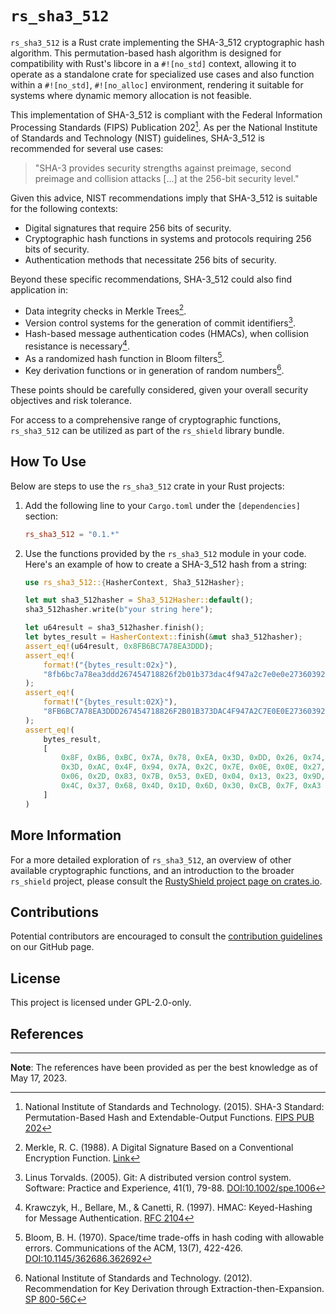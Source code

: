 # `rs_sha3_512`

`rs_sha3_512` is a Rust crate implementing the SHA-3_512 cryptographic hash algorithm. This permutation-based hash algorithm is designed for compatibility with Rust's libcore in a `#![no_std]` context, allowing it to operate as a standalone crate for specialized use cases and also function within a `#![no_std]`, `#![no_alloc]` environment, rendering it suitable for systems where dynamic memory allocation is not feasible.

This implementation of SHA-3_512 is compliant with the Federal Information Processing Standards (FIPS) Publication 202[^1]. As per the National Institute of Standards and Technology (NIST) guidelines, SHA-3_512 is recommended for several use cases:

> "SHA-3 provides security strengths against preimage, second preimage and collision attacks [...] at the 256-bit security level."

Given this advice, NIST recommendations imply that SHA-3_512 is suitable for the following contexts:

- Digital signatures that require 256 bits of security.
- Cryptographic hash functions in systems and protocols requiring 256 bits of security.
- Authentication methods that necessitate 256 bits of security.

Beyond these specific recommendations, SHA-3_512 could also find application in:

- Data integrity checks in Merkle Trees[^4].
- Version control systems for the generation of commit identifiers[^2].
- Hash-based message authentication codes (HMACs), when collision resistance is necessary[^3].
- As a randomized hash function in Bloom filters[^5].
- Key derivation functions or in generation of random numbers[^6].

These points should be carefully considered, given your overall security objectives and risk tolerance.

For access to a comprehensive range of cryptographic functions, `rs_sha3_512` can be utilized as part of the `rs_shield` library bundle.

## How To Use

Below are steps to use the `rs_sha3_512` crate in your Rust projects:

1. Add the following line to your `Cargo.toml` under the `[dependencies]` section:

    ```toml
    rs_sha3_512 = "0.1.*"
    ```
   
3. Use the functions provided by the `rs_sha3_512` module in your code. Here's an example of how to create a SHA-3_512 hash from a string:

    ```rust
    use rs_sha3_512::{HasherContext, Sha3_512Hasher};
    
    let mut sha3_512hasher = Sha3_512Hasher::default();
    sha3_512hasher.write(b"your string here");
    
    let u64result = sha3_512hasher.finish();
    let bytes_result = HasherContext::finish(&mut sha3_512hasher);
    assert_eq!(u64result, 0x8FB6BC7A78EA3DDD);
    assert_eq!(
        format!("{bytes_result:02x}"),
        "8fb6bc7a78ea3ddd267454718826f2b01b373dac4f947a2c7e0e0e27360392a58065e399062d837b53ed0413239d555fc5eac5b8a43c4c37684d1d6d30cb7fa3"
    );
    assert_eq!(
        format!("{bytes_result:02X}"),
        "8FB6BC7A78EA3DDD267454718826F2B01B373DAC4F947A2C7E0E0E27360392A58065E399062D837B53ED0413239D555FC5EAC5B8A43C4C37684D1D6D30CB7FA3"
    );
    assert_eq!(
        bytes_result,
        [
            0x8F, 0xB6, 0xBC, 0x7A, 0x78, 0xEA, 0x3D, 0xDD, 0x26, 0x74, 0x54, 0x71, 0x88, 0x26, 0xF2, 0xB0, 0x1B, 0x37,
            0x3D, 0xAC, 0x4F, 0x94, 0x7A, 0x2C, 0x7E, 0x0E, 0x0E, 0x27, 0x36, 0x03, 0x92, 0xA5, 0x80, 0x65, 0xE3, 0x99,
            0x06, 0x2D, 0x83, 0x7B, 0x53, 0xED, 0x04, 0x13, 0x23, 0x9D, 0x55, 0x5F, 0xC5, 0xEA, 0xC5, 0xB8, 0xA4, 0x3C,
            0x4C, 0x37, 0x68, 0x4D, 0x1D, 0x6D, 0x30, 0xCB, 0x7F, 0xA3
        ]
    )
    ```

## More Information

For a more detailed exploration of `rs_sha3_512`, an overview of other available cryptographic functions, and an introduction to the broader `rs_shield` project, please consult the [RustyShield project page on crates.io](https://crates.io/crates/rs_shield).

## Contributions
Potential contributors are encouraged to consult the [contribution guidelines](https://github.com/Azgrom/RustyShield/CONTRIBUTING.md) on our GitHub page.

## License

This project is licensed under GPL-2.0-only.

## References

[^1]: National Institute of Standards and Technology. (2015). SHA-3 Standard: Permutation-Based Hash and Extendable-Output Functions. [FIPS PUB 202](https://nvlpubs.nist.gov/nistpubs/FIPS/NIST.FIPS.202.pdf)

[^2]: Linus Torvalds. (2005). Git: A distributed version control system. Software: Practice and Experience, 41(1), 79-88. [DOI:10.1002/spe.1006](https://doi.org/10.1002/spe.1006)

[^3]: Krawczyk, H., Bellare, M., & Canetti, R. (1997). HMAC: Keyed-Hashing for Message Authentication. [RFC 2104](https://tools.ietf.org/html/rfc2104)

[^4]: Merkle, R. C. (1988). A Digital Signature Based on a Conventional Encryption Function. [Link](https://link.springer.com/content/pdf/10.1007/3-540-45961-8_24.pdf)

[^5]: Bloom, B. H. (1970). Space/time trade-offs in hash coding with allowable errors. Communications of the ACM, 13(7), 422-426. [DOI:10.1145/362686.362692](https://doi.org/10.1145/362686.362692)

[^6]: National Institute of Standards and Technology. (2012). Recommendation for Key Derivation through Extraction-then-Expansion. [SP 800-56C](https://nvlpubs.nist.gov/nistpubs/SpecialPublications/NIST.SP.800-56Cr1.pdf)

---
**Note**: The references have been provided as per the best knowledge as of May 17, 2023.
